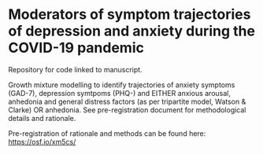 # Moderators of symptom trajectories of depression and anxiety during the COVID-19 pandemic
Repository for code linked to manuscript.

Growth mixture modelling to identify trajectories of anxiety symptoms (GAD-7), depression symtpoms (PHQ-) and EITHER anxious arousal, anhedonia and general distress factors (as per tripartite model, Watson & Clarke) OR anhedonia. See pre-registration document for methodological details and rationale.

Pre-registration of rationale and methods can be found here: https://osf.io/xm5cs/



